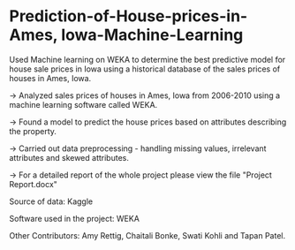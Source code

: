 #  Prediction-of-House-prices-in-Ames, Iowa-Machine-Learning
Used Machine learning on WEKA to determine the best predictive model for house sale prices in Iowa using a historical database of the sales prices of houses in Ames, Iowa.

-> Analyzed sales prices of houses in Ames, Iowa from 2006-2010 using a machine learning software called WEKA.

-> Found a model to predict the house prices based on attributes describing the property.

-> Carried out data preprocessing - handling missing values, irrelevant attributes and skewed attributes. 

-> For a detailed report of the whole project please view the file "Project Report.docx"

Source of data: Kaggle 

Software used in the project: WEKA

Other Contributors: Amy Rettig, Chaitali Bonke, Swati Kohli and Tapan Patel.

